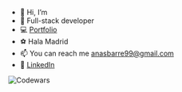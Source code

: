 - 👋 Hi, I’m 
- 🌱 Full-stack developer
- 💻 [Portfolio](https://anas-barre.netlify.app/)
- ⚽️ Hala Madrid
- 📫 You can reach me anasbarre99@gmail.com
- 🔹 [LinkedIn](https://www.linkedin.com/in/anas-barre-93303723a/)

![Codewars](https://www.codewars.com/users/Sana-Shabeel/badges/large)
